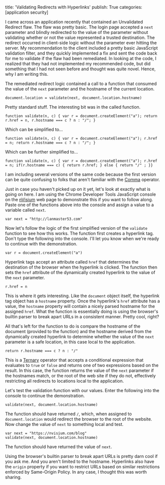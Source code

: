 title: 'Validating Redirects with Hyperlinks'
publish: True
categories: [application security]

I came across an application recently that contained an Unvalidated Redirect flaw. The flaw was pretty basic. The login page accepted a `next` parameter and blindly redirected to the value of the parameter without validating whether or not the value represented a trusted destination. The redirect occurred in client-side logic without the parameter ever hitting the server. My recommendation to the client included a pretty basic JavaScript validation filter, and they quickly implemented a fix and sent the code back for me to validate if the flaw had been remediated. In looking at the code, I realized that they had not implemented my recommended code, but did something that I had not seen before and thought was quite novel. Hence, why I am writing this.

<!-- READMORE -->

The remediated redirect logic contained a call to a function that consumed the value of the `next` parameter and the hostname of the current location.

```
document.location = validate(next, document.location.hostname)
```

Pretty standard stuff. The interesting bit was in the called function.

```
function validate(n, c) { var r = document.createElement("a"); return r.href = n, r.hostname === c ? n : "/"; }
```

Which can be simplified to...

```
function validate(n, c) { var r = document.createElement("a"); r.href = n; return r.hostname === c ? n : "/"; }
```

Which can be further simplified to...

```
function validate(n, c) { var r = document.createElement("a"); r.href = n; if(r.hostname === c) { return r.href; } else { return "/" ; }}
```

I am including several versions of the same code because the first version can be quite confusing to folks that aren't familiar with the [Comma](https://developer.mozilla.org/en-US/docs/Web/JavaScript/Reference/Operators/Comma_Operator) operator.

Just in case you haven't picked up on it yet, let's look at exactly what is going on here. I am using the Chrome Developer Tools JavaScript console on the [nVisium](https://nvisium.com) web page to demonstrate this if you want to follow along. Paste one of the functions above into the console and assign a value to a variable called `next`.

```
var next = "http://lanmaster53.com"
```

Now let's follow the logic of the first simplified version of the `validate` function to see how this works. The function first creates a hyperlink tag. Don't type the following into the console. I'll let you know when we're ready to continue with the demonstration.

```
var r = document.createElement("a")
```

Hyperlink tags accept an attribute called `href` that determines the destination of the browser when the hyperlink is clicked. The function then sets the `href` attribute of the dynamically created hyperlink to the value of the `next` parameter.

```
r.href = n
```

This is where it gets interesting. Like the `document` object itself, the hyperlink tag object has a `hostname` property. Once the hyperlink's `href` attribute has a value, the `hostname` property will contain a nicely parsed hostname for the assigned `href`. What the function is essentially doing is using the browser's builtin parser to break apart URLs in a consistent manner. Pretty cool, right?

All that's left for the function to do is compare the hostname of the document (provided to the function) and the hostname derived from the dynamically created hyperlink to determine whether the value of the `next` parameter is a safe location, in this case local to the application.

```
return r.hostname === c ? n : "/"
```

This is a [Ternary](https://developer.mozilla.org/en-US/docs/Web/JavaScript/Reference/Operators/Conditional_Operator) operator that accepts a conditional expression that evaluates to `true` or `false` and returns one of two expressions based on the result. In this case, the function returns the value of the `next` parameter if the hostnames match, or the root of the web site if they do not, effectively restricting all redirects to locations local to the application.

Let's test the validation function with our values. Enter the following into the console to continue the demonstration.

```
validate(next, document.location.hostname)
```

The function should have returned `/`, which, when assigned to `document.location` would redirect the browser to the root of the website. Now change the value of `next` to something local and test.

```
var next = "https://nvisium.com/blog"
validate(next, document.location.hostname)
```

The function should have returned the value of `next`.

Using the browser's builtin parser to break apart URLs is pretty darn cool if you ask me. And you aren't limited to the hostname. Hyperlinks also have the `origin` property if you want to restrict URLs based on similar restrictions enforced by Same-Origin Policy. In any case, I thought this was worth sharing.
